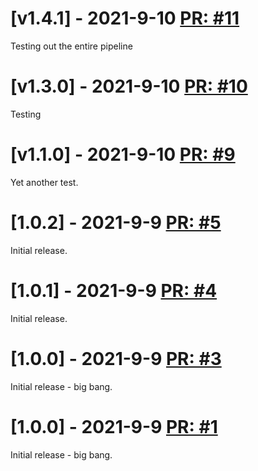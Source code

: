 # [v1.4.1] - 2021-9-10 [PR: #11](https://api.github.com/repos/aksio-system/Specifications/pulls/11)

Testing out the entire pipeline

# [v1.3.0] - 2021-9-10 [PR: #10](https://api.github.com/repos/aksio-system/Specifications/pulls/10)

Testing

# [v1.1.0] - 2021-9-10 [PR: #9](https://api.github.com/repos/aksio-system/Specifications/pulls/9)

Yet another test.

# [1.0.2] - 2021-9-9 [PR: #5](https://github.com/aksio-system/Specifications/pull/5)

Initial release.

# [1.0.1] - 2021-9-9 [PR: #4](https://github.com/aksio-system/Specifications/pull/4)

Initial release.


# [1.0.0] - 2021-9-9 [PR: #3](https://github.com/aksio-system/Specifications/pull/3)

Initial release - big bang.


# [1.0.0] - 2021-9-9 [PR: #1](https://github.com/aksio-system/Specifications/pull/1)

Initial release - big bang.
